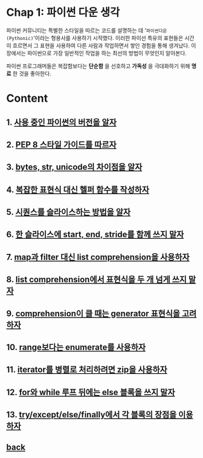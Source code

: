 # Chap 1: 파이썬 다운 생각

파이썬 커뮤니티는 특별한 스타일을 따르는 코드를 설명하는 데 '`파이썬다운(Pythonic)`'이라는 형용사를 사용하기 시작했다.
이러한 파이선 특유의 표현들은 시간이 흐르면서 그 표현을 사용하여 다른 사람과 작업하면서 쌓인 경험을 통해 생겨났다.
이 장에서는 파이썬으로 가장 일반적인 작업을 하는 최선의 방법이 무엇인지 알아본다.

파이썬 프로그래머들은 복잡함보다는 __단순함__ 을 선호하고 __가독성__ 을 극대화하기 위해 __명료__ 한 것을 좋아한다.

# Content

## 1. [사용 중인 파이썬의 버전을 알자](Chap%201%20Check%20the%20using%20Python%20version.ipynb)
## 2. [PEP  8 스타일 가이드를 따르자](Chap%202%20Follow%20PEP%208%20Style%20guide.ipynb)
## 3. [bytes, str, unicode의 차이점을 알자](Chap%203%20Find%20difference%20between%20bytes,%20str,%20unicode.ipynb)
## 4. [복잡한 표현식 대신 헬퍼 함수를 작성하자](Chap%204%20Use%20helper%20function%20instead%20of%20complicate%20expression.ipynb)
## 5. [시퀀스를 슬라이스하는 방법을 알자](Chap%205%20Sequence%20slicing%20method.ipynb)
## 6. [한 슬라이스에 start, end, stride를 함께 쓰지 말자](Chap%206%20Don't%20use%20start,%20end,%20stride%20in%20one%20slice.ipynb)
## 7. [map과 filter 대신 list comprehension을 사용하자](Chap%207%20Use%20list%20comprehension%20instead%20of%20map%20or%20filter.ipynb)
## 8. [list comprehension에서 표현식을 두 개 넘게 쓰지 말자](Chap%208%20Don't%20use%20expression%20over%20two%20in%20list%20comprehension.ipynb)
## 9. [comprehension이 클 때는 generator 표현식을 고려하자](Chap%209%20Consider%20generator%20expression%20if%20comprehension%20is%20huge.ipynb)
## 10. [range보다는 enumerate를 사용하자](Chap10%20Use%20enumerate%20more%20than%20range.ipynb)
## 11. [iterator를 병렬로 처리하려면 zip을 사용하자](Chap11%20Use%20zip%20to%20handle%20iterator%20parallel.ipynb)
## 12. [for와 while 루프 뒤에는 else 블록을 쓰지 말자](Chap12%20Get%20rid%20of%20else%20block%20after%20for%20or%20while%20loop.ipynb)
## 13. [try/except/else/finally에서 각 블록의 장점을 이용하자](Chap13%20Use%20advantage%20of%20each%20block%20in%20try-except-else-finally.ipynb)

## [back](../README.md)